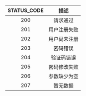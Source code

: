 | STATUS_CODE |     描述     |
| :---------: | :----------: |
|     200     |   请求通过   |
|     201     | 用户注册失败 |
|     202     | 用户尚未注册 |
|     203     |   密码错误   |
|     204     |  验证码错误  |
|     205     | 密码修改失败 |
|     206     | 参数缺少为空 |
|     207     |   暂无数据   |
